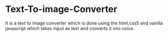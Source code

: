 # Text-To-image-Converter
It is a text to image converter which is done using the html,css5 and vanilla javascript which takes input as text and converts it into voice.
